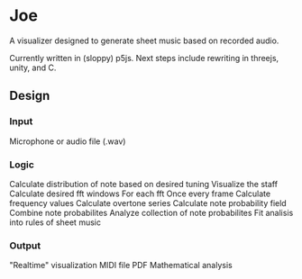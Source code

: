 # Joe
A visualizer designed to generate sheet music based on recorded audio.

Currently written in (sloppy) p5js. Next steps include rewriting in threejs, unity, and C.

## Design
### Input
Microphone or audio file (.wav)

### Logic

Calculate distribution of note based on desired tuning
Visualize the staff
Calculate desired fft windows
For each fft
 Once every frame
  Calculate frequency values
  Calculate overtone series
  Calculate note probability field
 Combine note probabilites
 Analyze collection of note probabilites
Fit analisis into rules of sheet music

### Output
"Realtime" visualization
MIDI file
PDF
Mathematical analysis	
